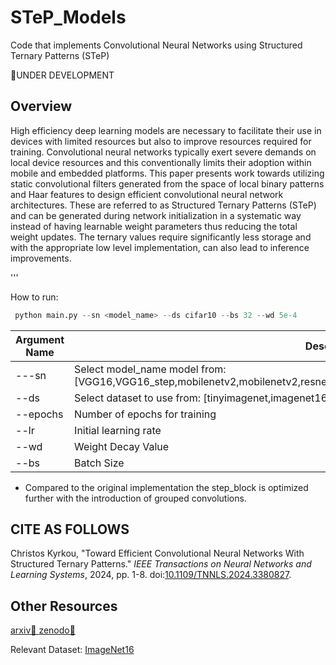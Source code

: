 # STeP_Models
Code that implements Convolutional Neural Networks using Structured Ternary Patterns (STeP)

👷UNDER DEVELOPMENT

## Overview
High efficiency deep learning models are necessary to facilitate their use in devices with limited resources but also to improve resources required for training. Convolutional neural networks typically exert severe demands on local device resources and this conventionally limits their adoption within mobile and embedded platforms. This paper presents work towards utilizing static convolutional filters generated from the space of local binary patterns and Haar features to design efficient convolutional neural network architectures. These are referred to as Structured Ternary Patterns (STeP) and can be generated during network initialization in a systematic way instead of having learnable weight parameters thus reducing the total weight updates. The ternary values require significantly less storage and with the appropriate low level implementation, can also lead to inference improvements.

'''

How to run:
```python
 python main.py --sn <model_name> --ds cifar10 --bs 32 --wd 5e-4
```

| Argument Name | Description |
| ------------- | ------------- |
| ---sn | Select model_name model from: [VGG16,VGG16_step,mobilenetv2,mobilenetv2,resnet50,resnet50,efficientnetb0,efficientnetb0_step,stepnet] |
| --ds | Select dataset to use from: [tinyimagenet,imagenet16,cifar100,cifar10] |
| --epochs | Number of epochs for training |
| --lr | Initial learning rate |
| --wd | Weight Decay Value |
| --bs | Batch Size |

* Compared to the original implementation the step_block is optimized further with the introduction of grouped convolutions.

## CITE AS FOLLOWS

Christos Kyrkou, "Toward Efficient Convolutional Neural Networks With Structured Ternary Patterns." *IEEE Transactions on Neural Networks and Learning Systems*, 2024, pp. 1-8. doi:[10.1109/TNNLS.2024.3380827](https://doi.org/10.1109/TNNLS.2024.3380827).

## Other Resources
 [arxiv📜 ](https://arxiv.org/abs/2407.14831)
 [zenodo📜 ](https://zenodo.org/uploads/12784350)

 Relevant Dataset: [ImageNet16](https://zenodo.org/records/8027520)
